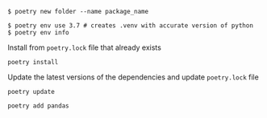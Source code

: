 
```
$ poetry new folder --name package_name

$ poetry env use 3.7 # creates .venv with accurate version of python
$ poetry env info
```

Install from `poetry.lock` file that already exists
```
poetry install
```

Update the latest versions of the dependencies and update `poetry.lock` file
```
poetry update
```

```
poetry add pandas
```

